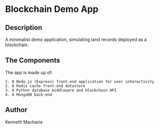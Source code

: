 # Blockchain Demo App
## Description
A minimalist demo application, simulating land records deployed as a blockchain.

## The Components
The app is made up of:

    1. A Node.js (Express) front-end application for user interactivity
    2. A Redis cache front-end datastore
    3. A Python database middleware and blockchain API
    4. A MongoDB back-end

## Author
Kenneth Macharia
